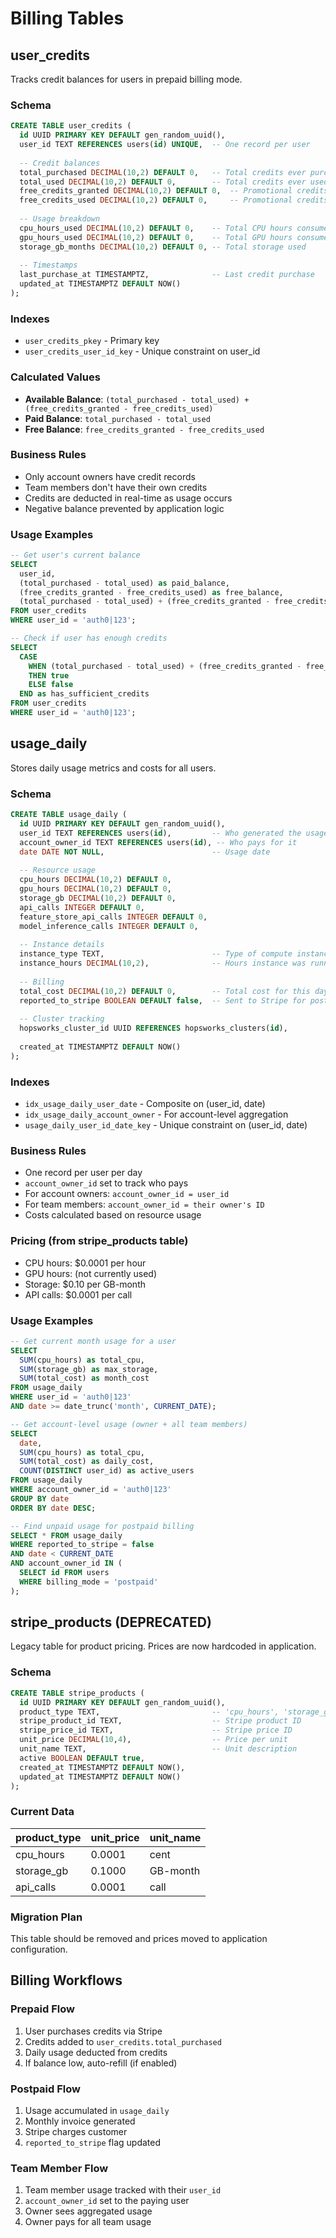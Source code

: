 # Billing Tables

## user_credits

Tracks credit balances for users in prepaid billing mode.

### Schema
```sql
CREATE TABLE user_credits (
  id UUID PRIMARY KEY DEFAULT gen_random_uuid(),
  user_id TEXT REFERENCES users(id) UNIQUE,  -- One record per user
  
  -- Credit balances
  total_purchased DECIMAL(10,2) DEFAULT 0,   -- Total credits ever purchased
  total_used DECIMAL(10,2) DEFAULT 0,        -- Total credits ever used
  free_credits_granted DECIMAL(10,2) DEFAULT 0,  -- Promotional credits given
  free_credits_used DECIMAL(10,2) DEFAULT 0,     -- Promotional credits used
  
  -- Usage breakdown
  cpu_hours_used DECIMAL(10,2) DEFAULT 0,    -- Total CPU hours consumed
  gpu_hours_used DECIMAL(10,2) DEFAULT 0,    -- Total GPU hours consumed
  storage_gb_months DECIMAL(10,2) DEFAULT 0, -- Total storage used
  
  -- Timestamps
  last_purchase_at TIMESTAMPTZ,              -- Last credit purchase
  updated_at TIMESTAMPTZ DEFAULT NOW()
);
```

### Indexes
- `user_credits_pkey` - Primary key
- `user_credits_user_id_key` - Unique constraint on user_id

### Calculated Values
- **Available Balance**: `(total_purchased - total_used) + (free_credits_granted - free_credits_used)`
- **Paid Balance**: `total_purchased - total_used`
- **Free Balance**: `free_credits_granted - free_credits_used`

### Business Rules
- Only account owners have credit records
- Team members don't have their own credits
- Credits are deducted in real-time as usage occurs
- Negative balance prevented by application logic

### Usage Examples
```sql
-- Get user's current balance
SELECT 
  user_id,
  (total_purchased - total_used) as paid_balance,
  (free_credits_granted - free_credits_used) as free_balance,
  (total_purchased - total_used) + (free_credits_granted - free_credits_used) as total_balance
FROM user_credits
WHERE user_id = 'auth0|123';

-- Check if user has enough credits
SELECT 
  CASE 
    WHEN (total_purchased - total_used) + (free_credits_granted - free_credits_used) >= 10.50 
    THEN true 
    ELSE false 
  END as has_sufficient_credits
FROM user_credits
WHERE user_id = 'auth0|123';
```

## usage_daily

Stores daily usage metrics and costs for all users.

### Schema
```sql
CREATE TABLE usage_daily (
  id UUID PRIMARY KEY DEFAULT gen_random_uuid(),
  user_id TEXT REFERENCES users(id),         -- Who generated the usage
  account_owner_id TEXT REFERENCES users(id), -- Who pays for it
  date DATE NOT NULL,                        -- Usage date
  
  -- Resource usage
  cpu_hours DECIMAL(10,2) DEFAULT 0,
  gpu_hours DECIMAL(10,2) DEFAULT 0,
  storage_gb DECIMAL(10,2) DEFAULT 0,
  api_calls INTEGER DEFAULT 0,
  feature_store_api_calls INTEGER DEFAULT 0,
  model_inference_calls INTEGER DEFAULT 0,
  
  -- Instance details
  instance_type TEXT,                        -- Type of compute instance
  instance_hours DECIMAL(10,2),              -- Hours instance was running
  
  -- Billing
  total_cost DECIMAL(10,2) DEFAULT 0,        -- Total cost for this day
  reported_to_stripe BOOLEAN DEFAULT false,  -- Sent to Stripe for postpaid
  
  -- Cluster tracking
  hopsworks_cluster_id UUID REFERENCES hopsworks_clusters(id),
  
  created_at TIMESTAMPTZ DEFAULT NOW()
);
```

### Indexes
- `idx_usage_daily_user_date` - Composite on (user_id, date)
- `idx_usage_daily_account_owner` - For account-level aggregation
- `usage_daily_user_id_date_key` - Unique constraint on (user_id, date)

### Business Rules
- One record per user per day
- `account_owner_id` set to track who pays
- For account owners: `account_owner_id = user_id`
- For team members: `account_owner_id = their owner's ID`
- Costs calculated based on resource usage

### Pricing (from stripe_products table)
- CPU hours: $0.0001 per hour
- GPU hours: (not currently used)
- Storage: $0.10 per GB-month
- API calls: $0.0001 per call

### Usage Examples
```sql
-- Get current month usage for a user
SELECT 
  SUM(cpu_hours) as total_cpu,
  SUM(storage_gb) as max_storage,
  SUM(total_cost) as month_cost
FROM usage_daily
WHERE user_id = 'auth0|123'
AND date >= date_trunc('month', CURRENT_DATE);

-- Get account-level usage (owner + all team members)
SELECT 
  date,
  SUM(cpu_hours) as total_cpu,
  SUM(total_cost) as daily_cost,
  COUNT(DISTINCT user_id) as active_users
FROM usage_daily
WHERE account_owner_id = 'auth0|123'
GROUP BY date
ORDER BY date DESC;

-- Find unpaid usage for postpaid billing
SELECT * FROM usage_daily
WHERE reported_to_stripe = false
AND date < CURRENT_DATE
AND account_owner_id IN (
  SELECT id FROM users 
  WHERE billing_mode = 'postpaid'
);
```

## stripe_products (DEPRECATED)

Legacy table for product pricing. Prices are now hardcoded in application.

### Schema
```sql
CREATE TABLE stripe_products (
  id UUID PRIMARY KEY DEFAULT gen_random_uuid(),
  product_type TEXT,                         -- 'cpu_hours', 'storage_gb', 'api_calls'
  stripe_product_id TEXT,                    -- Stripe product ID
  stripe_price_id TEXT,                      -- Stripe price ID
  unit_price DECIMAL(10,4),                  -- Price per unit
  unit_name TEXT,                            -- Unit description
  active BOOLEAN DEFAULT true,
  created_at TIMESTAMPTZ DEFAULT NOW(),
  updated_at TIMESTAMPTZ DEFAULT NOW()
);
```

### Current Data
| product_type | unit_price | unit_name |
|-------------|------------|-----------|
| cpu_hours   | 0.0001     | cent      |
| storage_gb  | 0.1000     | GB-month  |
| api_calls   | 0.0001     | call      |

### Migration Plan
This table should be removed and prices moved to application configuration.

## Billing Workflows

### Prepaid Flow
1. User purchases credits via Stripe
2. Credits added to `user_credits.total_purchased`
3. Daily usage deducted from credits
4. If balance low, auto-refill (if enabled)

### Postpaid Flow  
1. Usage accumulated in `usage_daily`
2. Monthly invoice generated
3. Stripe charges customer
4. `reported_to_stripe` flag updated

### Team Member Flow
1. Team member usage tracked with their `user_id`
2. `account_owner_id` set to the paying user
3. Owner sees aggregated usage
4. Owner pays for all team usage